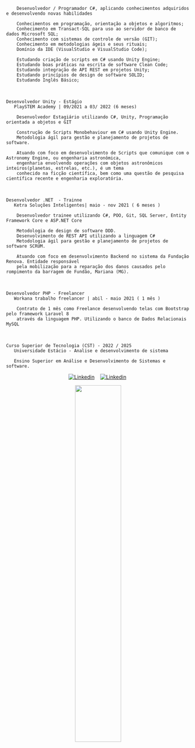       

        Desenvolvedor / Programador C#, aplicando conhecimentos adquiridos e desenvolvendo novas habilidades

        Conhecimentos em programação, orientação a objetos e algoritmos; 
        Conhecimento em Transact-SQL para uso ao servidor de banco de dados Microsoft SQL;
        Conhecimento com sistemas de controle de versão (GIT);
        Conhecimento em metodologias ágeis e seus rituais;
        Domínio da IDE (VisualStudio e VisualStudio Code);

        Estudando criação de scripts em C# usando Unity Engine;
        Estudando boas práticas na escrita de software Clean Code;
        Estudando integração de API REST em projetos Unity;
        Estudando princípios de design de software SOLID;
        Estudando Inglês Básico;

 
<br>
  
    Desenvolvedor Unity - Estágio 
       PlaySTEM Academy | 09/2021 a 03/ 2022 (6 meses) 

        Desenvolvedor Estagiário utilizando C#, Unity, Programação orientada a objetos e GIT

        Construção de Scripts Monobehaviour em C# usando Unity Engine.
        Metodologia ágil para gestão e planejamento de projetos de software.

        Atuando com foco em desenvolvimento de Scripts que comunique com o Astronomy Engine, ou engenharia astronômica,
        engenharia envolvendo operações com objetos astronômicos inteiros(planetas, estrelas, etc.), é um tema 
        conhecido na ficção científica, bem como uma questão de pesquisa científica recente e engenharia exploratória.


<br>
  
    Desenvolvedor .NET  - Trainne
       Ketra Soluções Inteligentes| maio - nov 2021 ( 6 meses ) 

        Desenvolvedor trainee utilizando C#, POO, Git, SQL Server, Entity Framework Core e ASP.NET Core

        Metodologia de design de software DDD.
        Desenvolvimento de REST API utilizando a linguagem C#
        Metodologia ágil para gestão e planejamento de projetos de software SCRUM.

        Atuando com foco em desenvolvimento Backend no sistema da Fundação Renova. Entidade responsável
        pela mobilização para a reparação dos danos causados pelo rompimento da barragem de Fundão, Mariana (MG).

<br>

    Desenvolvedor PHP - Freelancer
       Workana trabalho freelancer | abil - maio 2021 ( 1 mês )

        Contrato de 1 mês como Freelance desenvolvendo telas com Bootstrap pelo framework Laravel 8
        através da linguagem PHP. Utilizando o banco de Dados Relacionais MySQL
<br>

    Curso Superior de Tecnologia (CST) - 2022 / 2025
       Universidade Estácio - Analise e desenvolvimento de sistema
            
       Ensino Superior em Análise e Desenvolvimento de Sistemas e software.          


<div>
   <p align="center">
    <a href="https://www.linkedin.com/in/alfredo-gomes-pereira-1ba665239"><img alt="Linkedin" src="https://img.shields.io/badge/-LinkedIn-blue?style=for-the-badge&logo=Linkedin&logoColor=white"></a>&nbsp;&nbsp;&nbsp;
    <a href="https://www.youtube.com/c/ÁreadaProgramação"><img alt="Linkedin" src="https://img.shields.io/youtube/channel/subscribers/UCXKSo8RSfVmrawXleZ-_arg?style=social"></a><a href="https://www.linkedin.com/in/alfredo1995/" target="_blank"></a>&nbsp;
  </p>
</div>

<p align="center"><img width=50% src="https://media.giphy.com/media/IThjAlJnD9WNO/giphy.gif"></p>

